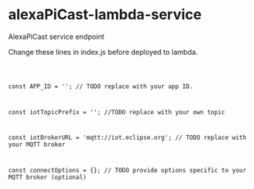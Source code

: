 # alexaPiCast-lambda-service
AlexaPiCast service endpoint

Change these lines in index.js before deployed to lambda.

<code>

const APP_ID = '';  // TODO replace with your app ID.

const iotTopicPrefix = ''; //TODO replace with your own topic

const iotBrokerURL = 'mqtt://iot.eclipse.org'; // TODO replace with your MQTT broker

const connectOptions = {}; // TODO provide options specific to your MQTT broker (optional)

</code>
